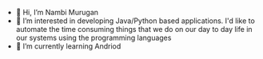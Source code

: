- 👋 Hi, I’m Nambi Murugan
- 👀 I’m interested in developing Java/Python based applications. I'd like to automate the time consuming things that we do on our day to day life in our systems using the programming languages
- 🌱 I’m currently learning Andriod

<!---
nambi0915/nambi0915 is a ✨ special ✨ repository because its `README.md` (this file) appears on your GitHub profile.
You can click the Preview link to take a look at your changes.
--->
